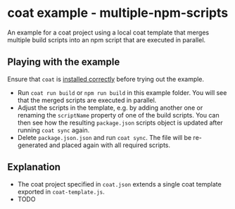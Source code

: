# coat example - multiple-npm-scripts

An example for a coat project using a local coat template that merges multiple build scripts into an npm script that are executed in parallel.

## Playing with the example

Ensure that `coat` is [installed correctly](TODO) before trying out the example.

* Run `coat run build` or `npm run build` in this example folder. You will see that the merged scripts are executed in parallel.
* Adjust the scripts in the template, e.g. by adding another one or renaming the `scriptName` property of one of the build scripts. You can then see how the resulting `package.json` scripts object is updated after running `coat sync` again.
* Delete `package.json.json` and run `coat sync`. The file will be re-generated and placed again with all required scripts.

## Explanation

* The coat project specified in `coat.json` extends a single coat template exported in `coat-template.js`.
* TODO
